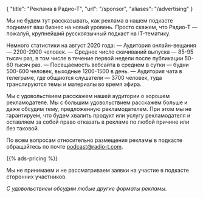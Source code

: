 {
   "title": "Реклама в Радио-Т",
   "url": "/sponsor",
   "aliases": "/advertising"
}

Мы не будем тут рассказывать, как реклама в нашем подкасте поднимет ваш бизнес на новый уровень. Просто скажем, что Радио-Т — пожалуй, крупнейший русскоязычный подкаст на IT-тематику. 

Немного статистики на август 2020 года:
— Аудитория онлайн-вещания — 2200-2900 человек.
— Среднее число скачиваний выпуска — 85-95 тысяч раз, в том числе в течение первой недели после публикации 50-60 тысяч раз.
— Посещаемость вебсайта в среднем в сутки — будни 500-600 человек, выходные 1200-1500 в день.
— Аудитория чата в телеграме, где общаются слушатели — 3700 человек, туда транслируются темы и материалы во время эфира.

Мы с удовольствием расскажем нашей аудитории о хорошем рекламодателе. Мы с большим удовольствием расскажем больше и даже обсудим тему, предложенную рекламодателем. При этом мы не гарантируем, что будем хвалить продукт или услугу рекламодателя и оставляем за собой право отказать в рекламе по любой причине или без таковой.

По всем вопросам относительно размещения рекламы в подкасте обращайтесь по почте [podcast@radio-t.com](mailto:podcast@radio-t.com).

{{% ads-pricing %}}

Мы не принимаем и не рассматриваем заявки на участие в подкасте сторонних участников.

_С удовольствием обсудим любые другие форматы рекламы._
